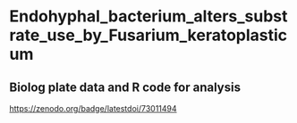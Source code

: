 # Endohyphal_bacterium_alters_substrate_use_by_Fusarium_keratoplasticum
## Biolog plate data and R code for analysis
https://zenodo.org/badge/latestdoi/73011494
